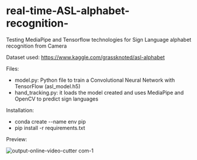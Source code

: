 # real-time-ASL-alphabet-recognition-

Testing MediaPipe and Tensorflow technologies for Sign Language alphabet recognition from Camera

Dataset used: https://www.kaggle.com/grassknoted/asl-alphabet

Files:
  - model.py: Python file to train a Convolutional Neural Network with TensorFlow (asl_model.h5)
  - hand_tracking.py: it loads the model created and uses MediaPipe and OpenCV to predict sign languages

Installation:
  - conda create --name env pip
  - pip install -r requirements.txt

Preview:

![output-_online-video-cutter com_-_1_](https://user-images.githubusercontent.com/37742828/147673112-1670137b-d78c-427e-afeb-7ab421b24597.gif)




